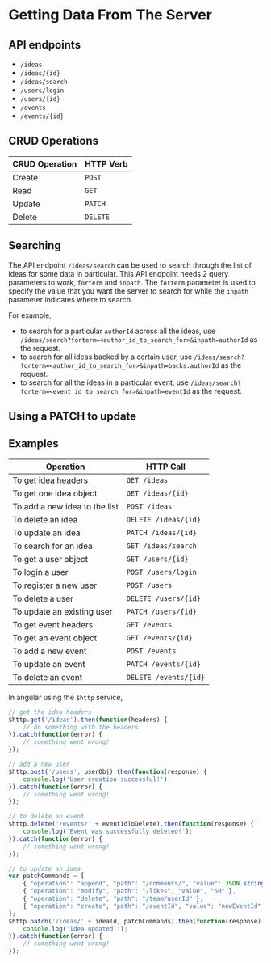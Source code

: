 # Getting Data From The Server

## API endpoints

* `/ideas`
* `/ideas/{id}`
* `/ideas/search`
* `/users/login`
* `/users/{id}`
* `/events`
* `/events/{id}`

## CRUD Operations

| CRUD Operation | HTTP Verb |
|----------------|-----------|
| Create         | `POST`    |
| Read           | `GET`     |
| Update         | `PATCH`   |
| Delete         | `DELETE`  |

## Searching

The API endpoint `/ideas/search` can be used to search through the list of ideas for some data in particular. This API endpoint needs 2 query parameters to work, `forterm` and `inpath`. The `forterm` parameter is used to specify the value that you want the server to search for while the `inpath` parameter indicates where to search. 

For example, 
* to search for a particular `authorId` across all the ideas, use `/ideas/search?forterm=<author_id_to_search_for>&inpath=authorId` as the request.
* to search for all ideas backed by a certain user, use `/ideas/search?forterm=<author_id_to_search_for>&inpath=backs.authorId` as the request.
* to search for all the ideas in a particular event, use `/ideas/search?forterm=<event_id_to_search_for>&inpath=eventId` as the request. 

## Using a PATCH to update

## Examples

| Operation                      | HTTP Call             |
|--------------------------------|-----------------------|
| To get idea headers            | `GET /ideas`          |
| To get one idea object         | `GET /ideas/{id}`     |
| To add a new idea to the list  | `POST /ideas`         |
| To delete an idea              | `DELETE /ideas/{id}`  |
| To update an idea              | `PATCH /ideas/{id}`   |
| To search for an idea          | `GET /ideas/search`   |
| To get a user object           | `GET /users/{id}`     |
| To login a user                | `POST /users/login`   |
| To register a new user         | `POST /users`         |
| To delete a user               | `DELETE /users/{id}`  |
| To update an existing user     | `PATCH /users/{id}`   |
| To get event headers           | `GET /events`         |
| To get an event object         | `GET /events/{id}`    |
| To add a new event             | `POST /events`        |
| To update an event             | `PATCH /events/{id}`  |
| To delete an event             | `DELETE /events/{id}` |

In angular using the `$http` service,

```javascript
// get the idea headers
$http.get('/ideas').then(function(headers) {
    // do something with the headers
}).catch(function(error) {
    // something went wrong!
});

// add a new user 
$http.post('/users', userObj).then(function(response) {
    console.log('User creation successful!');
}).catch(function(error) {
    // something went wrong!
});

// to delete an event
$http.delete('/events/' + eventIdToDelete).then(function(response) {
    console.log('Event was successfully deleted!');
}).catch(function(error) {
    // something went wrong!
});

// to update an idea
var patchCommands = [
    { "operation": "append", "path": "/comments/", "value": JSON.stringify(newCommentObj) },
    { "operation": "modify", "path": "/likes", "value", "50" },
    { "operation": "delete", "path": "/team/userId" },
    { "operation": "create", "path": "/eventId", "value": "newEventId" }
];
$http.patch('/ideas/' + ideaId, patchCommands).then(function(response) {
    console.log('Idea updated!');
}).catch(function(error) {
    // something went wrong!
});

```
